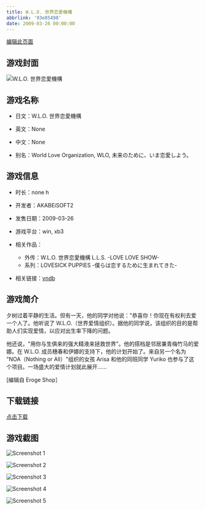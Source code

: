 ```yaml
---
title: W.L.O. 世界恋愛機構
abbrlink: '93e85498'
date: 2009-03-26 00:00:00
---
```

[编辑此页面](https://github.com/ACG-3/ADV3-source/blob/main/source/_posts/W.L.O.%20%E4%B8%96%E7%95%8C%E6%81%8B%E6%84%9B%E6%A9%9F%E6%A7%8B.md)

## 游戏封面

![W.L.O. 世界恋愛機構](https://pan.timero.xyz/d/onedrive/img_lib_001/W.L.O.%20%E4%B8%96%E7%95%8C%E6%81%8B%E6%84%9B%E6%A9%9F%E6%A7%8B_cover.avif)


## 游戏名称

- 日文：W.L.O. 世界恋愛機構
- 英文：None
- 中文：None

- 别名：World Love Organization, WLO, 未来のために、いま恋愛しよう。


## 游戏信息

- 时长：none h
- 开发者：AKABEiSOFT2
- 发售日期：2009-03-26
- 游戏平台：win, xb3
- 相关作品：
   - 外传：W.L.O. 世界恋愛機構 L.L.S. -LOVE LOVE SHOW-
   - 系列：LOVESICK PUPPIES -僕らは恋するために生まれてきた-

- 相关链接：[vndb](https://vndb.org/v1181)


## 游戏简介

夕树过着平静的生活。但有一天，他的同学对他说："恭喜你！你现在有权利去爱一个人了。他听说了 W.L.O.（世界爱情组织）。据他的同学说，该组织的目的是帮助人们实现爱情，以应对出生率下降的问题。

他还说，"用你与生俱来的强大精液来拯救世界"。他的搭档是邻居兼青梅竹马的爱娜。在 W.L.O. 成员穗春和伊娜的支持下，他的计划开始了。来自另一个名为 "NOA（Nothing or All）"组织的女孩 Arisa 和他的同班同学 Yuriko 也参与了这个项目。一场盛大的爱情计划就此展开......

[编辑自 Eroge Shop］


## 下载链接

[点击下载](https://pan.timero.xyz/onedrive/adv_lib_001/W.L.O.%20%E4%B8%96%E7%95%8C%E6%81%8B%E6%84%9B%E6%A9%9F%E6%A7%8B)


## 游戏截图


![Screenshot 1](https://pan.timero.xyz/d/onedrive/img_lib_001/W.L.O.%20%E4%B8%96%E7%95%8C%E6%81%8B%E6%84%9B%E6%A9%9F%E6%A7%8B_Screenshot_1.avif)

![Screenshot 2](https://pan.timero.xyz/d/onedrive/img_lib_001/W.L.O.%20%E4%B8%96%E7%95%8C%E6%81%8B%E6%84%9B%E6%A9%9F%E6%A7%8B_Screenshot_2.avif)

![Screenshot 3](https://pan.timero.xyz/d/onedrive/img_lib_001/W.L.O.%20%E4%B8%96%E7%95%8C%E6%81%8B%E6%84%9B%E6%A9%9F%E6%A7%8B_Screenshot_3.avif)

![Screenshot 4](https://pan.timero.xyz/d/onedrive/img_lib_001/W.L.O.%20%E4%B8%96%E7%95%8C%E6%81%8B%E6%84%9B%E6%A9%9F%E6%A7%8B_Screenshot_4.avif)

![Screenshot 5](https://pan.timero.xyz/d/onedrive/img_lib_001/W.L.O.%20%E4%B8%96%E7%95%8C%E6%81%8B%E6%84%9B%E6%A9%9F%E6%A7%8B_Screenshot_5.avif)

